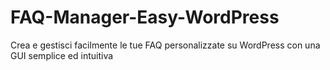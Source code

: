 # FAQ-Manager-Easy-WordPress
Crea e gestisci facilmente le tue FAQ personalizzate su WordPress con una GUI semplice ed intuitiva
